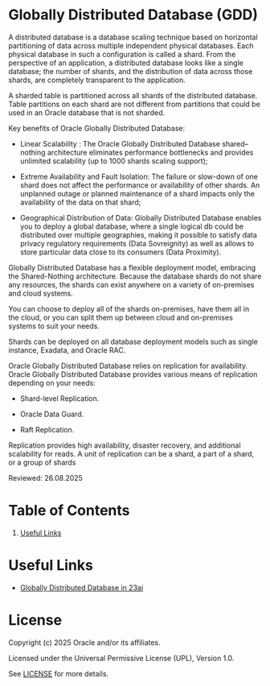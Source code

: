 # Globally Distributed Database (GDD)

A distributed database is a database scaling technique based on horizontal partitioning of data across multiple independent physical databases. Each physical database in such a configuration is called a shard. From the perspective of an application, a distributed database looks like a single database; the number of shards, and the distribution of data across those shards, are completely transparent to the application.

A sharded table is partitioned across all shards of the distributed database. Table partitions on each shard are not different from partitions that could be used in an Oracle database that is not sharded.

Key benefits of Oracle Globally Distributed Database:

- Linear Scalability : The Oracle Globally Distributed Database shared–nothing architecture eliminates performance bottlenecks and provides unlimited scalability (up to 1000 shards scaling support);

- Extreme Availability and Fault Isolation: The failure or slow-down of one shard does not affect the performance or availability of other shards. An unplanned outage or planned maintenance of a shard impacts only the availability of the data on that shard;

- Geographical Distribution of Data:  Globally Distributed Database enables you to deploy a global database, where a single logical db could be distributed over multiple geographies, making it possible to satisfy data privacy regulatory requirements (Data Sovreignity) as well as allows to store particular data close to its consumers (Data Proximity).

Globally Distributed Database has a flexible deployment model, embracing the Shared-Nothing architecture. Because the database shards do not share any resources, the shards can exist anywhere on a variety of on-premises and cloud systems.

You can choose to deploy all of the shards on-premises, have them all in the cloud, or you can split them up between cloud and on-premises systems to suit your needs.

Shards can be deployed on all database deployment models such as single instance, Exadata, and Oracle RAC.

Oracle Globally Distributed Database relies on replication for availability. Oracle Globally Distributed Database provides various means of replication depending on your needs:

- Shard-level Replication.

- Oracle Data Guard.

- Raft Replication.

Replication provides high availability, disaster recovery, and additional scalability for reads. A unit of replication can be a shard, a part of a shard, or a group of shards

Reviewed: 26.08.2025


# Table of Contents
 
1. [Useful Links](#useful-links)


# Useful Links

- [Globally Distributed Database in 23ai](https://docs.oracle.com/en/database/oracle/oracle-database/23/shard/changes-oracle-database-23ai.html#GUID-BDC14D70-C513-4EC3-B1A4-AA0616290800)


# License

Copyright (c) 2025 Oracle and/or its affiliates.

Licensed under the Universal Permissive License (UPL), Version 1.0.

See [LICENSE](https://github.com/oracle-devrel/technology-engineering/blob/main/LICENSE) for more details.
